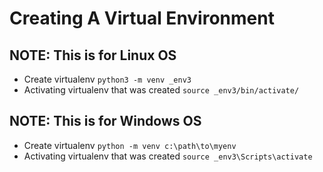 Creating A Virtual Environment
==============================

NOTE: This is for Linux OS
--------------------------
*	Create virtualenv
	`python3 -m venv _env3`
*	Activating virtualenv that was created
	`source _env3/bin/activate/`

NOTE: This is for Windows OS
--------------------------
*	Create virtualenv
	`python -m venv c:\path\to\myenv`
*	Activating virtualenv that was created
	`source _env3\Scripts\activate`